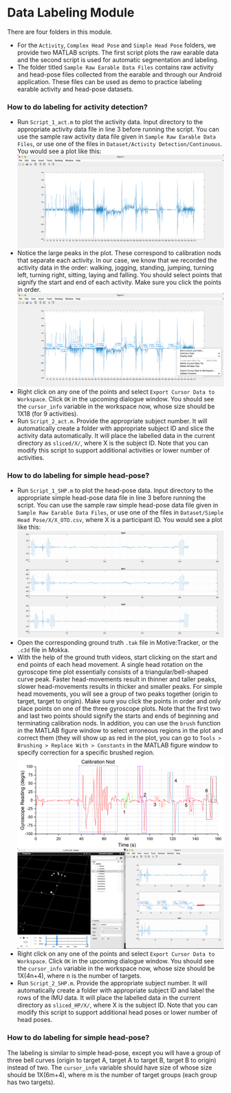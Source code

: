 # Data Labeling Module

There are four folders in this module.
- For the ```Activity```, ```Complex Head Pose``` and ```Simple Head Pose``` folders, we provide two MATLAB scripts. The first script plots the raw earable data and the second script is used for automatic segmentation and labeling.
- The folder titled ```Sample Raw Earable Data Files``` contains raw activity and head-pose files collected from the earable and through our Android application. These files can be used as demo to practice labeling earable activity and head-pose datasets.

### How to do labeling for activity detection?

- Run ```Script_1_act.m``` to plot the activity data. Input directory to the appropriate activity data file in line 3 before running the script. You can use the sample raw activity data file given in  ```Sample Raw Earable Data Files```, or use one of the files in ```Dataset/Activity Detection/Continuous```. You would see a plot like this:
![SS_1](samp_shot_A.png)
- Notice the large peaks in the plot. These correspond to calibration nods that separate each activity. In our case, we know that we recorded the activity data in the order: walking, jogging, standing, jumping, turning left, turning right, sitting, laying and falling. You should select points that signify the start and end of each activity. Make sure you click the points in order.
![SS_2](samp_shot_B.png)
- Right click on any one of the points and select ```Export Cursor Data to Workspace```. Click ```OK``` in the upcoming dialogue window. You should see the ```cursor_info``` variable in the workspace now, whose size should be 1X18 (for 9 activities). 
- Run ```Script_2_act.m```. Provide the appropriate subject number. It will automatically create a folder with appropriate subject ID and slice the activity data automatically. It will place the labelled data in the current directory as ```sliced/X/```, where X is the subject ID. Note that you can modify this script to support additional activities or lower number of activities.

### How to do labeling for simple head-pose?

- Run ```Script_1_SHP.m``` to plot the head-pose data. Input directory to the appropriate simple head-pose data file in line 3 before running the script. You can use the sample raw simple head-pose data file given in  ```Sample Raw Earable Data Files```, or use one of the files in ```Dataset/Simple Head Pose/X/X_OTO.csv```, where X is a participant ID. You would see a plot like this:
![SS_3](samp_shot_C.png)
- Open the corresponding ground truth ```.tak``` file in Motive:Tracker, or the ```.c3d``` file in Mokka.
- With the help of the ground truth videos, start clicking on the start and end points of each head movement. A single head rotation on the gyroscope time plot essentially consists of a triangular/bell-shaped curve peak. Faster head-movements result in thinner and taller peaks, slower head-movements results in thicker and smaller peaks. For simple head movements, you will see a group of two peaks together (origin to target, target to origin). Make sure you click the points in order and only place points on one of the three gyroscope plots. Note that the first two and last two points should signify the starts and ends of beginning and terminating calibration nods. In addition, you can use the ```brush``` function in the MATLAB figure window to select erroneous regions in the plot and correct them (they will show up as red in the plot, you can go to ```Tools > Brushing > Replace With > Constants``` in the MATLAB figure window to specify correction for a specific brushed region.
![SS_4](samp_shot_D.png)
![SS_5](samp_shot_E.png)
- Right click on any one of the points and select ```Export Cursor Data to Workspace```. Click ```OK``` in the upcoming dialogue window. You should see the ```cursor_info``` variable in the workspace now, whose size should be 1X(4n+4), where n is the number of targets.
- Run ```Script_2_SHP.m```. Provide the appropriate subject number. It will automatically create a folder with appropriate subject ID and label the rows of the IMU data. It will place the labelled data in the current directory as ```sliced_HP/X/```, where X is the subject ID. Note that you can modify this script to support additional head poses or lower number of head poses.


### How to do labeling for simple head-pose?

The labeling is similar to simple head-pose, except you will have a group of three bell curves (origin to target A, target A to target B, target B to origin) instead of two. The ```cursor_info``` variable should have size of whose size should be 1X(6m+4), where m is the number of target groups (each group has two targets).
